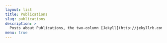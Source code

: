 ```yaml
---
layout: list
title: Publications
slug: publications
description: >
  Posts about Publications, the two-column [Jekyll](http://jekyllrb.com/) theme based on [Hyde](http://hyde.getpoole.com).
menu: true
---
```


